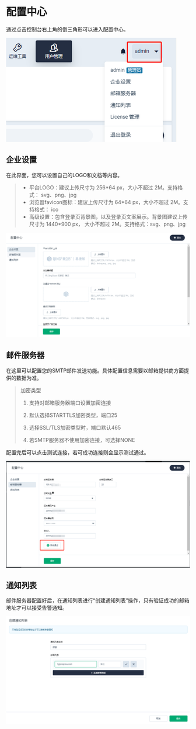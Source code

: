 ---
---

# 配置中心

通过点击控制台右上角的倒三角形可以进入配置中心。

![1572506046656](../_images/1572506046656.png)

## 企业设置

在此界面，您可以设置自己的LOGO和文档等内容。

> * 平台LOGO：建议上传尺寸为 256*64 px，大小不超过 2M。支持格式：&nbsp;svg、png、jpg
> * 浏览器favicon图标：建议上传尺寸为 64*64 px，大小不超过 2M。支持格式：&nbsp;ico
> * 高级设置：包含登录页背景图，以及登录页文案展示。背景图建议上传尺寸为 1440*900 px， 大小不超过 2M。支持格式：svg、png、jpg

![1572506097497](../_images/1572506097497.png)

## 邮件服务器

在这里可以配置您的SMTP邮件发送功能。具体配置信息需要以邮箱提供商方面提供的数据为准。

> 加密类型
>
> 1. 支持对邮箱服务器端口设置加密连接
>
> 2. 默认选择STARTTLS加密类型，端口25
>
> 3. 选择SSL/TLS加密类型时，端口默认465
>
> 4. 若SMTP服务器不使用加密连接，可选择NONE

配置完后可以点击测试连接，若可成功连接则会显示测试通过。

![1572506406015](../_images/1572506406015.png)

## 通知列表

邮件服务器配置好后，在通知列表进行“创建通知列表”操作，只有验证成功的邮箱地址才可以接受告警通知。

![1572506546227](../_images/1572506546227.png)